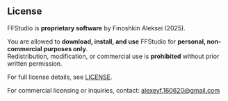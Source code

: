 ## License

FFStudio is **proprietary software** by Finoshkin Aleksei (2025).  

You are allowed to **download, install, and use** FFStudio for **personal, non-commercial purposes only**.  
Redistribution, modification, or commercial use is **prohibited** without prior written permission.  

For full license details, see [LICENSE](./LICENSE).  

For commercial licensing or inquiries, contact: alexeyf.160620@gmail.com